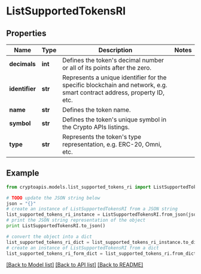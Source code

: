 # ListSupportedTokensRI


## Properties
Name | Type | Description | Notes
------------ | ------------- | ------------- | -------------
**decimals** | **int** | Defines the token&#39;s decimal number or all of its points after the zero. | 
**identifier** | **str** | Represents a unique identifier for the specific blockchain and network, e.g. smart contract address, property ID, etc. | 
**name** | **str** | Defines the token name. | 
**symbol** | **str** | Defines the token&#39;s unique symbol in the Crypto APIs listings. | 
**type** | **str** | Represents the token&#39;s type representation, e.g. ERC-20, Omni, etc. | 

## Example

```python
from cryptoapis.models.list_supported_tokens_ri import ListSupportedTokensRI

# TODO update the JSON string below
json = "{}"
# create an instance of ListSupportedTokensRI from a JSON string
list_supported_tokens_ri_instance = ListSupportedTokensRI.from_json(json)
# print the JSON string representation of the object
print ListSupportedTokensRI.to_json()

# convert the object into a dict
list_supported_tokens_ri_dict = list_supported_tokens_ri_instance.to_dict()
# create an instance of ListSupportedTokensRI from a dict
list_supported_tokens_ri_form_dict = list_supported_tokens_ri.from_dict(list_supported_tokens_ri_dict)
```
[[Back to Model list]](../README.md#documentation-for-models) [[Back to API list]](../README.md#documentation-for-api-endpoints) [[Back to README]](../README.md)


